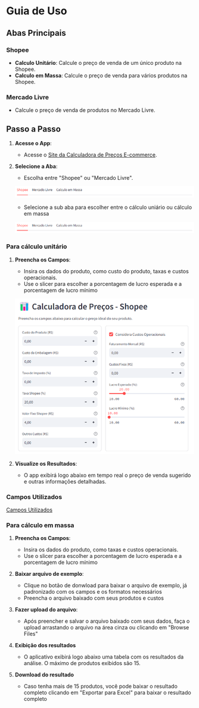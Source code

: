 # Guia de Uso

## Abas Principais

### Shopee
- **Calculo Unitário**: Calcule o preço de venda de um único produto na Shopee.
- **Calculo em Massa**: Calcule o preço de venda para vários produtos na Shopee.

### Mercado Livre
- Calcule o preço de venda de produtos no Mercado Livre.

## Passo a Passo

1. **Acesse o App**:
    - Acesse o [Site da Calculadora de Preços E-commerce](https://ecommerce-price-calculator.streamlit.app/).

2. **Selecione a Aba**:
    - Escolha entre "Shopee" ou "Mercado Livre".

    ![alt text](../images/image.png)

    - Selecione a sub aba para escolher entre o cálculo uniário ou cálculo em massa

    ![alt text](../images/image-1.png)

### **Para cálculo unitário**
1. **Preencha os Campos**:
    - Insira os dados do produto, como custo do produto, taxas e custos operacionais.  
    - Use o slicer para escolher a porcentagem de lucro esperada e a porcentagem de lucro mínimo
    
    ![alt text](../images/image-2.png)
    
2. **Visualize os Resultados**:
    - O app exibirá logo abaixo em tempo real o preço de venda sugerido e outras informações detalhadas.

### **Campos Utilizados**
[Campos Utilizados](../campos_utilizados)

### **Para cálculo em massa**

1. **Preencha os Campos**:
    - Insira os dados do produto, como taxas e custos operacionais.
    - Use o slicer para escolher a porcentagem de lucro esperada e a porcentagem de lucro mínimo

2. **Baixar arquivo de exemplo**:
    - Clique no botão de donwload para baixar o arquivo de exemplo, já padronizado com os campos e os formatos necessários
    - Preencha o arquivo baixado com seus produtos e custos

3. **Fazer upload do arquivo**:
    - Após preencher e salvar o arquivo baixado com seus dados, faça o upload arrastando o arquivo na área cinza ou clicando em "Browse Files"

4. **Exibição dos resultados**
    - O aplicativo exibirá logo abaixo uma tabela com os resultados da análise. O máximo de produtos exibidos são 15.

5. **Download do resultado**
    - Caso tenha mais de 15 produtos, você pode baixar o resultado completo clicando em "Exportar para Excel" para baixar o resultado completo